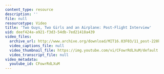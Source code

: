```yaml
---
content_type: resource
description: ''
file: null
resourcetype: Video
title: 'Two Guys, Two Girls and an Airplane: Post-Flight Interview'
uid: deef424a-a921-f3d3-54db-7ed21418a439
video_files:
  archive_url: http://www.archive.org/download/MIT16.03F03/11_post-220k.mp4
  video_captions_file: null
  video_thumbnail_file: https://img.youtube.com/vi/CFowrRdLXuM/default.jpg
  video_transcript_file: null
video_metadata:
  youtube_id: CFowrRdLXuM
---
```

